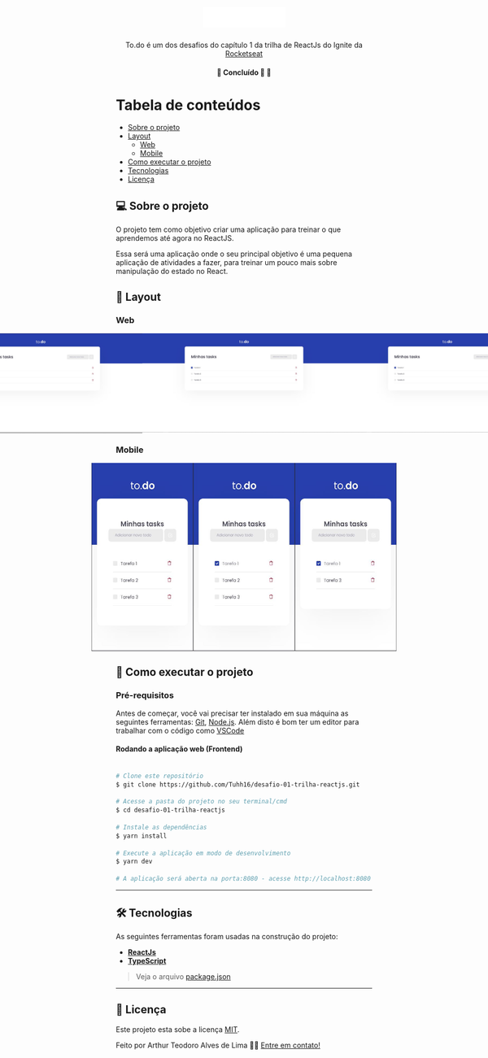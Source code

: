 

<h1 align="center">
     <img src="https://raw.githubusercontent.com/Tuhh16/desafio-01-trilha-reactjs/master/public/logo.svg" width="163" height="40"/>
</h1>

<p align="center">  
 To.do é um dos desafios do capítulo 1 da trilha de ReactJs do Ignite da <a href="https://rocketseat.com.br/">Rocketseat</a>
</p>

<h4 align="center">
	🚧 Concluído 🚀 🚧
</h4>

Tabela de conteúdos
=================
<!--ts-->
   * [Sobre o projeto](#-sobre-o-projeto)
   * [Layout](#-layout)
     * [Web](#web)
     * [Mobile](#mobile)
   * [Como executar o projeto](#-como-executar-o-projeto)
   * [Tecnologias](#-tecnologias)
   * [Licença](#user-content--licença)
<!--te-->


## 💻 Sobre o projeto

<p>O projeto tem como objetivo criar uma aplicação para treinar o que aprendemos até agora no ReactJS.</p>
<p>Essa será uma aplicação onde o seu principal objetivo é uma pequena aplicação de atividades a fazer, para treinar um pouco mais sobre manipulação do estado no React.</p>

## 🎨 Layout

### Web

<p align="center" style="display: flex; align-items: flex-start; justify-content: center;">
  <img title="Preview da lista de Tasks com tarefas adicionadas" src="./public/screenshot/todo-addtask.jpg" width="400px" alt="Preview da lista de Tasks com tarefas adicionadas">
  <img title="Preview da lista de Tasks com a Tarefa 1 marcada como concluída" src="./public/screenshot/todo-task-complete.jpg" width="400px" alt="Preview da lista de Tasks com a Tarefa 1 marcada como concluída">
  <img title="Preview da lista de Tasks com a Tarefa 2 removida da lista" src="./public/screenshot/todo-task-complete.jpg" width="400px" alt="Preview da lista de Tasks com a Tarefa 2 removida da lista">
</p>

### Mobile

<p align="center" style="display: flex; align-items: flex-start; justify-content: center;">
  <img title="Preview mobile da lista de Tasks com tarefas adicionadas" src="./public/screenshot/todo-mobile-addtask.jpg" width="200px" height="370px" alt="Preview mobile da lista de Tasks com tarefas adicionadas">
  <img title="Preview mobile da lista de Tasks com a Tarefa 1 marcada como concluída" src="./public/screenshot/todo-mobile-task-complete.jpg" width="200px" height="370px" alt="Preview mobile da lista de Tasks com a Tarefa 1 marcada como concluída">
  <img title="Preview mobile da lista de Tasks com a Tarefa 2 removida da lista" src="./public/screenshot/todo-mobile-task-removed.jpg" width="200px" height="370px" alt="Preview mobile da lista de Tasks com a Tarefa 2 removida da lista">
</p>

## 🚀 Como executar o projeto

### Pré-requisitos

Antes de começar, você vai precisar ter instalado em sua máquina as seguintes ferramentas:
[Git](https://git-scm.com), [Node.js](https://nodejs.org/en/). 
Além disto é bom ter um editor para trabalhar com o código como [VSCode](https://code.visualstudio.com/)

#### Rodando a aplicação web (Frontend)

```bash

# Clone este repositório
$ git clone https://github.com/Tuhh16/desafio-01-trilha-reactjs.git

# Acesse a pasta do projeto no seu terminal/cmd
$ cd desafio-01-trilha-reactjs

# Instale as dependências
$ yarn install

# Execute a aplicação em modo de desenvolvimento
$ yarn dev

# A aplicação será aberta na porta:8080 - acesse http://localhost:8080

```

---

## 🛠 Tecnologias

As seguintes ferramentas foram usadas na construção do projeto:

-   **[ReactJs](https://pt-br.reactjs.org/)**
-   **[TypeScript](https://www.typescriptlang.org/)**

> Veja o arquivo  [package.json](https://github.com/Tuhh16/desafio-01-trilha-reactjs/blob/master/package.json)

---

## 📝 Licença

Este projeto esta sobe a licença [MIT](./LICENSE).

Feito por Arthur Teodoro Alves de Lima 👋🏽 [Entre em contato!](https://www.linkedin.com/in/arthur-lima-reactjs/)
